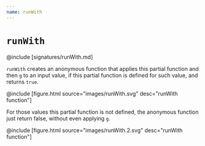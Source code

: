 ```yaml
---
name: runWith
---
```


# `runWith`

@include [signatures/runWith.md]

`runWith` creates an anonymous function that applies this partial function and then `g` to an input value, if this partial function is defined for such value, and returns `true`.

@include [figure.html source="images/runWith.svg" desc="runWith function"]

For those values this partial function is not defined, the anonymous function just return false, without even applying `g`.

@include [figure.html source="images/runWith.2.svg" desc="runWith function"]
